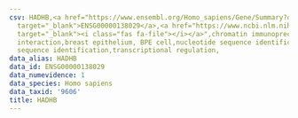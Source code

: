 ```yaml
---
csv: HADHB,<a href="https://www.ensembl.org/Homo_sapiens/Gene/Summary?db=core;g=ENSG00000138029"
  target="_blank">ENSG00000138029</a>,<a href="https://www.ncbi.nlm.nih.gov/pubmed/22863008"
  target="_blank"><i class="fas fa-file"></i></a>",chromatin immunoprecipitation assay,direct
  interaction,breast epithelium, BPE cell,nucleotide sequence identification,nucleotide
  sequence identification,transcriptional regulation,
data_alias: HADHB
data_id: ENSG00000138029
data_numevidence: 1
data_species: Homo sapiens
data_taxid: '9606'
title: HADHB
---
```

